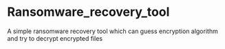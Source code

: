 # Ransomware_recovery_tool
A simple ransomware recovery tool which can guess encryption algorithm and try to decrypt encrypted files
